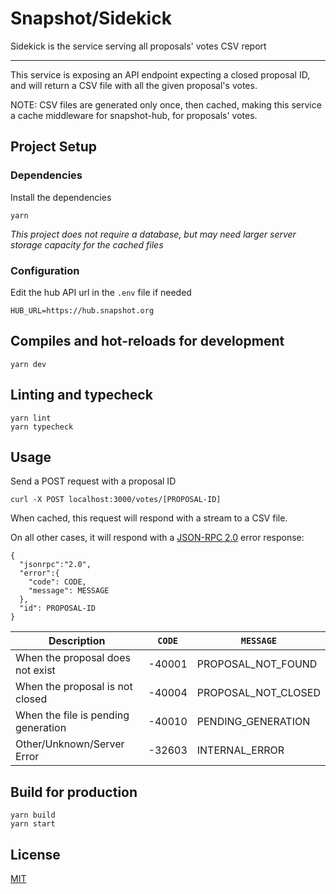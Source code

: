 # Snapshot/Sidekick

Sidekick is the service serving all proposals' votes CSV report

<hr>

This service is exposing an API endpoint expecting a closed proposal ID, and will
return a CSV file with all the given proposal's votes.

NOTE: CSV files are generated only once, then cached, making this service a cache middleware
for snapshot-hub, for proposals' votes.

## Project Setup

### Dependencies

Install the dependencies

```
yarn
```

_This project does not require a database, but may need larger server storage capacity for the cached files_

### Configuration

Edit the hub API url in the `.env` file if needed

```
HUB_URL=https://hub.snapshot.org
```

## Compiles and hot-reloads for development

```
yarn dev
```

## Linting and typecheck

```
yarn lint
yarn typecheck
```

## Usage

Send a POST request with a proposal ID

```
curl -X POST localhost:3000/votes/[PROPOSAL-ID]
```

When cached, this request will respond with a stream to a CSV file.

On all other cases, it will respond with a [JSON-RPC 2.0](https://www.jsonrpc.org/specification) error response:

```
{
  "jsonrpc":"2.0",
  "error":{
    "code": CODE,
    "message": MESSAGE
  },
  "id": PROPOSAL-ID
}
```

| Description                         | `CODE` | `MESSAGE`           |
| ----------------------------------- | ------ | ------------------- |
| When the proposal does not exist    | -40001 | PROPOSAL_NOT_FOUND  |
| When the proposal is not closed     | -40004 | PROPOSAL_NOT_CLOSED |
| When the file is pending generation | -40010 | PENDING_GENERATION  |
| Other/Unknown/Server Error          | -32603 | INTERNAL_ERROR      |

## Build for production

```
yarn build
yarn start
```

## License

[MIT](https://github.com/snapshot-labs/envelop-ui/blob/bootstrap-app/LICENSE)
